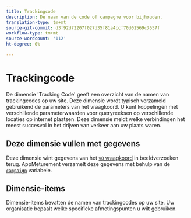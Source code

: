 ```yaml
---
title: Trackingcode
description: De naam van de code of campagne voor bijhouden.
translation-type: tm+mt
source-git-commit: d3f92d72207f027d35f81a4ccf70d01569c3557f
workflow-type: tm+mt
source-wordcount: '112'
ht-degree: 0%

---
```



# Trackingcode

De dimensie &#39;Tracking Code&#39; geeft een overzicht van de namen van trackingcodes op uw site. Deze dimensie wordt typisch verzameld gebruikend de parameters van het vraagkoord. U kunt koppelingen met verschillende parameterwaarden voor queryreeksen op verschillende locaties op internet plaatsen. Deze dimensie meldt welke verbindingen het meest succesvol in het drijven van verkeer aan uw plaats waren.

## Deze dimensie vullen met gegevens

Deze dimensie wint gegevens van het [`v0` vraagkoord](/help/implement/validate/query-parameters.md) in beeldverzoeken terug. AppMeturement verzamelt deze gegevens met behulp van de [`campaign`](/help/implement/vars/page-vars/campaign.md) variabele.

## Dimensie-items

Dimensie-items bevatten de namen van trackingcodes op uw site. Uw organisatie bepaalt welke specifieke afmetingspunten u wilt gebruiken.
